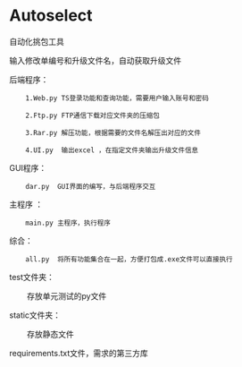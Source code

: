 # Autoselect

自动化挑包工具


输入修改单编号和升级文件名，自动获取升级文件


后端程序：
        
        1.Web.py TS登录功能和查询功能，需要用户输入账号和密码
        
        2.Ftp.py FTP通信下载对应文件夹的压缩包
        
        3.Rar.py 解压功能，根据需要的文件名解压出对应的文件
        
        4.UI.py  输出excel ，在指定文件夹输出升级文件信息
        
GUI程序：
        
        dar.py  GUI界面的编写，与后端程序交互
    
    
主程序  ：
        
        main.py 主程序，执行程序
        
        
综合：
        
        all.py  将所有功能集合在一起，方便打包成.exe文件可以直接执行


test文件夹：

        
        存放单元测试的py文件
        

static文件夹：

        
        存放静态文件
        


requirements.txt文件，需求的第三方库
